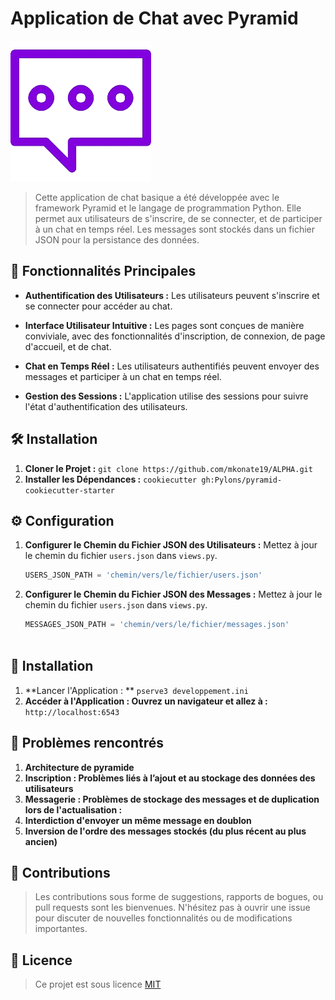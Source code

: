 # Application de Chat avec Pyramid

![Logo de l'Application](projet/image.png)

> Cette application de chat basique a été développée avec le framework Pyramid et le langage de programmation Python. Elle permet aux utilisateurs de s'inscrire, de se connecter, et de participer à un chat en temps réel. Les messages sont stockés dans un fichier JSON pour la persistance des données.


## 🚀 Fonctionnalités Principales

- **Authentification des Utilisateurs :** Les utilisateurs peuvent s'inscrire et se connecter pour accéder au chat.
  
- **Interface Utilisateur Intuitive :** Les pages sont conçues de manière conviviale, avec des fonctionnalités d'inscription, de connexion, de page d'accueil, et de chat.

- **Chat en Temps Réel :** Les utilisateurs authentifiés peuvent envoyer des messages et participer à un chat en temps réel.

- **Gestion des Sessions :** L'application utilise des sessions pour suivre l'état d'authentification des utilisateurs.


## 🛠️ Installation

1. **Cloner le Projet :** `git clone https://github.com/mkonate19/ALPHA.git`
2. **Installer les Dépendances :** `cookiecutter gh:Pylons/pyramid-cookiecutter-starter`



## ⚙️ Configuration

1. **Configurer le Chemin du Fichier JSON des Utilisateurs :** Mettez à jour le chemin du fichier `users.json` dans `views.py`.
   ```python
   USERS_JSON_PATH = 'chemin/vers/le/fichier/users.json'
2. **Configurer le Chemin du Fichier JSON des Messages :** Mettez à jour le chemin du fichier `users.json` dans `views.py`.
   ```python
   MESSAGES_JSON_PATH = 'chemin/vers/le/fichier/messages.json'



## 🚀 Installation

1. **Lancer l'Application : ** `pserve3 developpement.ini`
2. **Accéder à l'Application : Ouvrez un navigateur et allez à :** `http://localhost:6543`



## 🐞 Problèmes rencontrés

1. **Architecture de pyramide**
2. **Inscription : Problèmes liés à l’ajout et au stockage des données des utilisateurs**
3. **Messagerie : Problèmes de stockage des messages et de duplication lors de l'actualisation :**
4. **Interdiction d'envoyer un même message en doublon**
5. **Inversion de l'ordre des messages stockés (du plus récent au plus ancien)**



## 🤝 Contributions

> Les contributions sous forme de suggestions, rapports de bogues, ou pull requests sont les bienvenues. N'hésitez pas à ouvrir une issue pour discuter de nouvelles fonctionnalités ou de modifications importantes.



## 📝 Licence

> Ce projet est sous licence [MIT](LICENSE)

